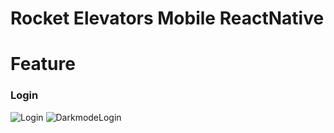 # Rocket Elevators Mobile ReactNative

# Feature



### Login 
![Login](https://github.com/0xJungleMonkey/rocketelevatorsmobilereactnativepj/blob/c98b643c6f19aa8d811f0e6b244dc4426ffe87e8/Screenshot%202023-07-08%20at%2010.19.15%20PM.png) ![DarkmodeLogin](https://github.com/0xJungleMonkey/rocketelevatorsmobilereactnativepj/blob/2999691077b913a1071a22a3c8a36162eae5aff4/Screenshot%202023-07-08%20at%2010.20.11%20PM.png)
